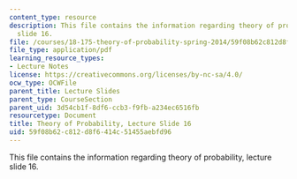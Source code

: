 ```yaml
---
content_type: resource
description: This file contains the information regarding theory of probability, lecture
  slide 16.
file: /courses/18-175-theory-of-probability-spring-2014/59f08b62c812d8f6414c51455aebfd96_MIT18_175S14_Lecture16.pdf
file_type: application/pdf
learning_resource_types:
- Lecture Notes
license: https://creativecommons.org/licenses/by-nc-sa/4.0/
ocw_type: OCWFile
parent_title: Lecture Slides
parent_type: CourseSection
parent_uid: 3d54cb1f-8df6-ccb3-f9fb-a234ec6516fb
resourcetype: Document
title: Theory of Probability, Lecture Slide 16
uid: 59f08b62-c812-d8f6-414c-51455aebfd96
---
```

This file contains the information regarding theory of probability, lecture slide 16.